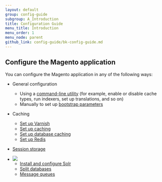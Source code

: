 ```yaml
---
layout: default
group: config-guide
subgroup: A_Introduction
title: Configuration Guide
menu_title: Introduction
menu_order: 1
menu_node: parent
github_link: config-guide/bk-config-guide.md
---
```


<h2 id="configuration">Configure the Magento application</h2>
You can configure the Magento application in any of the following ways:

*	General configuration

	*  	Using a <a href="{{ site.gdeurl21 }}config-guide/cli/config-cli.html">command-line utility</a> (for example, enable or disable cache types, run indexers, set up translations, and so on)
	*  	Manually to set up <a href="{{ site.gdeurl21 }}config-guide/bootstrap/magento-bootstrap.html">bootstrap parameters</a>

*	Caching

	*	<a href="{{ site.gdeurl21 }}config-guide/varnish/config-varnish.html">Set up Varnish</a>
	*  	<a href="{{ site.gdeurl21 }}config-guide/config/caching.html">Set up caching</a>
	*	<a href="{{ site.gdeurl21 }}config-guide/database/database.html">Set up database caching</a>
	*	<a href="{{ site.gdeurl21 }}config-guide/redis/config-redis.html">Set up Redis</a>

*	<a href="{{ site.gdeurl21 }}config-guide/memcache/memcache.html">Session storage</a>

*	<img src="{{ site.baseurl }}common/images/ee-only_small.png">

	*	<a href="{{ site.gdeurl21 }}config-guide/solr/solr-overview.html">Install and configure Solr</a>
	*	<a href="{{ site.gdeurl21 }}config-guide/multi-master/multi-master.html">Split databases</a>
	*	<a href="{{ site.gdeurl21 }}config-guide/mq/rabbitmq-overview.html">Message queues</a>




